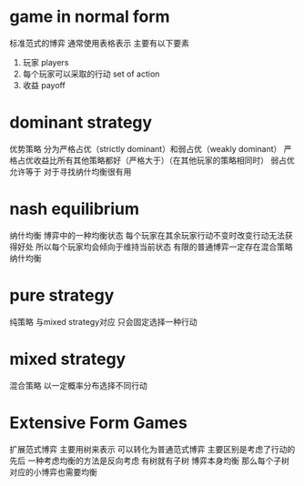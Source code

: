 
# game in normal form

标准范式的博弈 通常使用表格表示 主要有以下要素

1. 玩家 players
2. 每个玩家可以采取的行动 set of action
3. 收益 payoff

# dominant strategy

优势策略 分为严格占优（strictly dominant）和弱占优（weakly dominant）
严格占优收益比所有其他策略都好（严格大于）（在其他玩家的策略相同时） 弱占优允许等于
对于寻找纳什均衡很有用

# nash equilibrium

纳什均衡 博弈中的一种均衡状态 每个玩家在其余玩家行动不变时改变行动无法获得好处 所以每个玩家均会倾向于维持当前状态 有限的普通博弈一定存在混合策略纳什均衡

# pure strategy

纯策略 与mixed strategy对应 只会固定选择一种行动

# mixed strategy

混合策略 以一定概率分布选择不同行动

# Extensive Form Games

扩展范式博弈 主要用树来表示 可以转化为普通范式博弈 主要区别是考虑了行动的先后
一种考虑均衡的方法是反向考虑 有树就有子树 博弈本身均衡 那么每个子树对应的小博弈也需要均衡